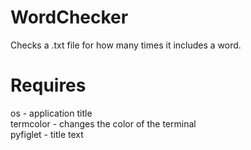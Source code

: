 # WordChecker
Checks a .txt file for how many times it includes a word.

# Requires
os - application title<br/>
termcolor - changes the color of the terminal<br/>
pyfiglet - title text<br/>

